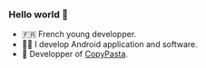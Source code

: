 ### Hello world 👋

- 🇫🇷 French young developper.
- 👨‍💻 I develop Android application and software.
- 📱 Developper of [CopyPasta](https://github.com/CopyPastaOfficial).
